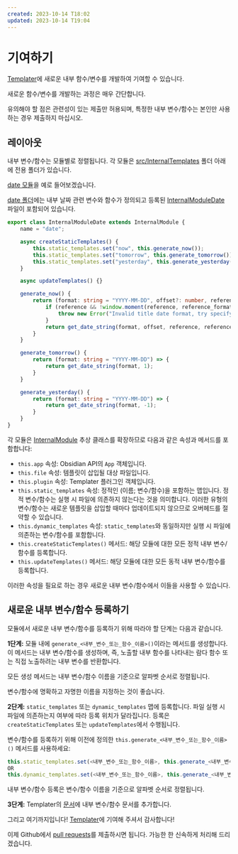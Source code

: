 ```yaml
---
created: 2023-10-14 T18:02
updated: 2023-10-14 T19:04
---
```

# 기여하기

[Templater](https://github.com/SilentVoid13/Templater)에 새로운 내부 함수/변수를 개발하여 기여할 수 있습니다.

새로운 함수/변수를 개발하는 과정은 매우 간단합니다.

유의해야 할 점은 관련성이 있는 제출만 허용되며, 특정한 내부 변수/함수는 본인만 사용하는 경우 제출하지 마십시오.

## 레이아웃

내부 변수/함수는 모듈별로 정렬됩니다. 각 모듈은 [src/InternalTemplates](https://github.com/SilentVoid13/Templater/tree/master/src/InternalTemplates) 폴더 아래에 전용 폴더가 있습니다.

[date 모듈](https://github.com/SilentVoid13/Templater/tree/master/src/InternalTemplates/date)을 예로 들어보겠습니다.

[date 폴더](https://github.com/SilentVoid13/Templater/tree/master/src/InternalTemplates/date)에는 내부 날짜 관련 변수와 함수가 정의되고 등록된 [InternalModuleDate](https://github.com/SilentVoid13/Templater/blob/master/src/InternalTemplates/date/InternalModuleDate.ts) 파일이 포함되어 있습니다.

```typescript
export class InternalModuleDate extends InternalModule {
    name = "date";

    async createStaticTemplates() {
        this.static_templates.set("now", this.generate_now());
        this.static_templates.set("tomorrow", this.generate_tomorrow());
        this.static_templates.set("yesterday", this.generate_yesterday());
    }

    async updateTemplates() {}

    generate_now() {
        return (format: string = "YYYY-MM-DD", offset?: number, reference?: string, reference_format?: string) => {
            if (reference && !window.moment(reference, reference_format).isValid()) {
                throw new Error("Invalid title date format, try specifying one with the argument 'reference'");
            }
            return get_date_string(format, offset, reference, reference_format);
        }
    }

    generate_tomorrow() {
        return (format: string = "YYYY-MM-DD") => {
            return get_date_string(format, 1);
        }
    }

    generate_yesterday() {
        return (format: string = "YYYY-MM-DD") => {
            return get_date_string(format, -1);
        }
    }
}
```

각 모듈은 [InternalModule](https://github.com/SilentVoid13/Templater/blob/master/src/InternalTemplates/InternalModule.ts) 추상 클래스를 확장하므로 다음과 같은 속성과 메서드를 포함합니다:

- `this.app` 속성: Obsidian API의 `App` 객체입니다.
- `this.file` 속성: 템플릿이 삽입될 대상 파일입니다.
- `this.plugin` 속성: Templater 플러그인 객체입니다.
- `this.static_templates` 속성: 정적인 (이름; 변수/함수)을 포함하는 맵입니다. 정적 변수/함수는 실행 시 파일에 의존하지 않는다는 것을 의미합니다. 이러한 유형의 변수/함수는 새로운 템플릿을 삽입할 때마다 업데이트되지 않으므로 오버헤드를 절약할 수 있습니다.
- `this.dynamic_templates` 속성: `static_templates`와 동일하지만 실행 시 파일에 의존하는 변수/함수를 포함합니다.
- `this.createStaticTemplates()` 메서드: 해당 모듈에 대한 모든 정적 내부 변수/함수를 등록합니다.
- `this.updateTemplates()` 메서드: 해당 모듈에 대한 모든 동적 내부 변수/함수를 등록합니다.

이러한 속성을 필요로 하는 경우 새로운 내부 변수/함수에서 이들을 사용할 수 있습니다.

## 새로운 내부 변수/함수 등록하기

모듈에서 새로운 내부 변수/함수를 등록하기 위해 따라야 할 단계는 다음과 같습니다.

**1단계:** 모듈 내에 `generate_<내부_변수_또는_함수_이름>()`이라는 메서드를 생성합니다. 이 메서드는 내부 변수/함수를 생성하며, 즉, 노출할 내부 함수를 나타내는 람다 함수 또는 직접 노출하려는 내부 변수를 반환합니다.

모든 생성 메서드는 내부 변수/함수 이름을 기준으로 알파벳 순서로 정렬됩니다.

변수/함수에 명확하고 자명한 이름을 지정하는 것이 좋습니다.

**2단계:** `static_templates` 또는 `dynamic_templates` 맵에 등록합니다. 파일 실행 시 파일에 의존하는지 여부에 따라 등록 위치가 달라집니다. 등록은 `createStaticTemplates` 또는 `updateTemplates`에서 수행됩니다.

변수/함수를 등록하기 위해 이전에 정의한 `this.generate_<내부_변수_또는_함수_이름>()` 메서드를 사용하세요:

```typescript
this.static_templates.set(<내부_변수_또는_함수_이름>, this.generate_<내부_변수_또는_함수_이름>());
OR
this.dynamic_templates.set(<내부_변수_또는_함수_이름>, this.generate_<내부_변수_또는_함수_이름>());
```

내부 변수/함수 등록은 변수/함수 이름을 기준으로 알파벳 순서로 정렬됩니다.

**3단계:** Templater의 [문서](https://github.com/SilentVoid13/Templater/tree/master/docs/docs/internal-variables-functions/internal-modules)에 내부 변수/함수 문서를 추가합니다.

그리고 여기까지입니다! [Templater](https://github.com/SilentVoid13/Templater)에 기여해 주셔서 감사합니다!

이제 Github에서 [pull requests](https://github.com/SilentVoid13/Templater/pulls)를 제출하시면 됩니다. 가능한 한 신속하게 처리해 드리겠습니다.
